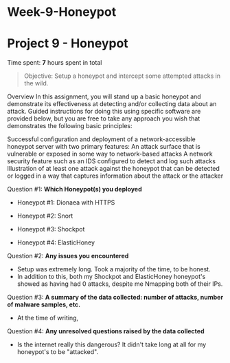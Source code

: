 # Week-9-Honeypot

# Project 9 - Honeypot

Time spent: **7** hours spent in total

> Objective: Setup a honeypot and intercept some attempted attacks in the wild.

Overview
In this assignment, you will stand up a basic honeypot and demonstrate its effectiveness at detecting and/or collecting data about an attack. Guided instructions for doing this using specific software are provided below, but you are free to take any approach you wish that demonstrates the following basic principles:

Successful configuration and deployment of a network-accessible honeypot server with two primary features:
An attack surface that is vulnerable or exposed in some way to network-based attacks
A network security feature such as an IDS configured to detect and log such attacks
Illustration of at least one attack against the honeypot that can be detected or logged in a way that captures information about the attack or the attacker

Question #1: **Which Honeypot(s) you deployed**
  
  * Honeypot #1: Dionaea with HTTPS
  
  * Honeypot #2: Snort
  
  * Honeypot #3: Shockpot
  
  * Honeypot #4: ElasticHoney

Question #2: **Any issues you encountered**
  * Setup was extremely long. Took a majority of the time, to be honest. 
  * In addition to this, both my Shockpot and ElasticHoney honeypot's showed as having had 0 attacks, despite me Nmapping both of their      IPs.

Question #3: **A summary of the data collected: number of attacks, number of malware samples, etc.**
  * At the time of writing, 

Question #4: **Any unresolved questions raised by the data collected**
  * Is the internet really this dangerous? It didn't take long at all for my honeypot's to be "attacked".
